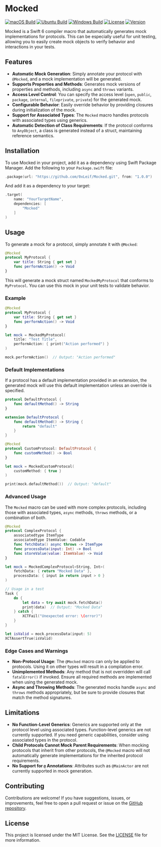 # Mocked

[![macOS Build](https://img.shields.io/github/actions/workflow/status/0xLeif/Mocked/macOS.yml?label=macOS&branch=main)](https://github.com/0xLeif/Mocked/actions/workflows/macOS.yml)
[![Ubuntu Build](https://img.shields.io/github/actions/workflow/status/0xLeif/Mocked/ubuntu.yml?label=Ubuntu&branch=main)](https://github.com/0xLeif/Mocked/actions/workflows/ubuntu.yml)
[![Windows Build](https://img.shields.io/github/actions/workflow/status/0xLeif/Mocked/windows.yml?label=Windows&branch=main)](https://github.com/0xLeif/Mocked/actions/workflows/windows.yml)
[![License](https://img.shields.io/github/license/0xLeif/Mocked)](https://github.com/0xLeif/Mocked/blob/main/LICENSE)
[![Version](https://img.shields.io/github/v/release/0xLeif/Mocked)](https://github.com/0xLeif/Mocked/releases)

Mocked is a Swift 6 compiler macro that automatically generates mock implementations for protocols. This can be especially useful for unit testing, allowing you to easily create mock objects to verify behavior and interactions in your tests.

## Features

- **Automatic Mock Generation**: Simply annotate your protocol with `@Mocked`, and a mock implementation will be generated.
- **Supports Properties and Methods**: Generates mock versions of properties and methods, including `async` and `throws` variants.
- **Access Level Control**: You can specify the access level (`open`, `public`, `package`, `internal`, `fileprivate`, `private`) for the generated mock.
- **Configurable Behavior**: Easily override behavior by providing closures during initialization of the mock.
- **Support for Associated Types**: The `Mocked` macro handles protocols with associated types using generics.
- **Automatic Detection of Class Requirements**: If the protocol conforms to `AnyObject`, a class is generated instead of a struct, maintaining reference semantics.

## Installation

To use Mocked in your project, add it as a dependency using Swift Package Manager. Add the following to your `Package.swift` file:

```swift
.package(url: "https://github.com/0xLeif/Mocked.git", from: "1.0.0")
```

And add it as a dependency to your target:

```swift
.target(
    name: "YourTargetName",
    dependencies: [
        "Mocked"
    ]
)
```

## Usage

To generate a mock for a protocol, simply annotate it with `@Mocked`:

```swift
@Mocked
protocol MyProtocol {
    var title: String { get set }
    func performAction() -> Void
}
```

This will generate a mock struct named `MockedMyProtocol` that conforms to `MyProtocol`. You can use this mock in your unit tests to validate behavior.

### Example

```swift
@Mocked
protocol MyProtocol {
    var title: String { get set }
    func performAction() -> Void
}

let mock = MockedMyProtocol(
    title: "Test Title",
    performAction: { print("Action performed") }
)

mock.performAction()  // Output: "Action performed"
```

### Default Implementations

If a protocol has a default implementation provided in an extension, the generated mock will use this default implementation unless an override is specified.

```swift
protocol DefaultProtocol {
    func defaultMethod() -> String
}

extension DefaultProtocol {
    func defaultMethod() -> String {
        return "default"
    }
}

@Mocked
protocol CustomProtocol: DefaultProtocol {
    func customMethod() -> Bool
}

let mock = MockedCustomProtocol(
    customMethod: { true }
)

print(mock.defaultMethod())  // Output: "default"
```

### Advanced Usage

The `Mocked` macro can be used with more complex protocols, including those with associated types, `async` methods, `throws` methods, or a combination of both.

```swift
@Mocked
protocol ComplexProtocol {
    associatedtype ItemType
    associatedtype ItemValue: Codable
    func fetchData() async throws -> ItemType
    func processData(input: Int) -> Bool
    func storeValue(value: ItemValue) -> Void
}

let mock = MockedComplexProtocol<String, Int>(
    fetchData: { return "Mocked Data" },
    processData: { input in return input > 0 }
)

// Usage in a test
Task {
    do {
        let data = try await mock.fetchData()
        print(data)  // Output: "Mocked Data"
    } catch {
        XCTFail("Unexpected error: \(error)")
    }
}

let isValid = mock.processData(input: 5)
XCTAssertTrue(isValid)
```

### Edge Cases and Warnings

- **Non-Protocol Usage**: The `@Mocked` macro can only be applied to protocols. Using it on other types will result in a compilation error.
- **Unimplemented Methods**: Any method that is not overridden will call `fatalError()` if invoked. Ensure all required methods are implemented when using the generated mock.
- **Async and Throwing Methods**: The generated mocks handle `async` and `throws` methods appropriately, but be sure to provide closures that match the method signatures.

## Limitations

- **No Function-Level Generics**: Generics are supported only at the protocol level using associated types. Function-level generics are not currently supported. If you need generic capabilities, consider using associated types in the protocol.
- **Child Protocols Cannot Mock Parent Requirements**: When mocking protocols that inherit from other protocols, the `@Mocked` macro will not automatically generate implementations for the inherited protocol requirements.
- **No Support for `@` Annotations**: Attributes such as `@MainActor` are not currently supported in mock generation.

## Contributing

Contributions are welcome! If you have suggestions, issues, or improvements, feel free to open a pull request or issue on the [GitHub repository](https://github.com/0xLeif/Mocked).

## License

This project is licensed under the MIT License. See the [LICENSE](LICENSE) file for more information.

